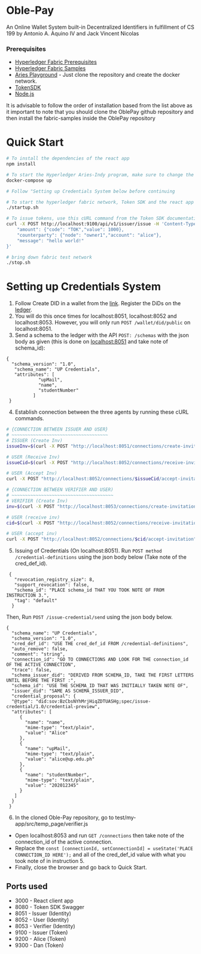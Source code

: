 # Oble-Pay
An Online Wallet System built-in Decentralized Identifiers in fulfillment of CS 199 by Antonio A. Aquino IV and Jack Vincent Nicolas

  


### Prerequisites

- [Hyperledger Fabric Prerequisites][1]
- [Hyperledger Fabric Samples][4]
- [Aries Playground][5] - Just clone the repository and create the docker network.
- [TokenSDK][3]
- [Node.js][2]

It is advisable to follow the order of installation based from the list above as it important to note that you should clone the OblePay github repository and then install the fabric-samples inside the OblePay repository

# Quick Start

```bash
# To install the dependencies of the react app
npm install

# To start the Hyperledger Aries-Indy program, make sure to change the GENESIS_URL to http://greenlight.bcovrin.vonx.io/genesis in docker-compose.yml from the aries-playground repository and make sure to cd to aries-playground repository before running:
docker-compose up

# Follow "Setting up Credentials System below before continuing

# To start the hyperledger fabric network, Token SDK and the react app
./startup.sh

# To issue tokens, use this cURL command from the Token SDK documentation
curl -X POST http://localhost:9100/api/v1/issuer/issue -H 'Content-Type: application/json' -d '{
    "amount": {"code": "TOK","value": 1000},
    "counterparty": {"node": "owner1","account": "alice"},
    "message": "hello world!"    
}'

# bring down fabric test network 
./stop.sh      
```

# Setting up Credentials System
1. Follow Create DID in a wallet from the [link][6]. Register the DiDs on the [ledger][7].
2. You will do this once times for localhost:8051, localhost:8052 and localhost:8053. However, you will only run ```POST /wallet/did/public``` on localhost:8051.
3. Send a schema to the ledger with the API ```POST: ​/schemas``` with the json body as given (this is done on [localhost:8051][8] and take note of schema_id):
```
{
  "schema_version": "1.0",
   "schema_name": "UP Credentials",
   "attributes": [
            "upMail",
            "name",
            "studentNumber"
          ]
 }
```
4. Establish connection between the three agents by running these cURL commands.
```bash
# {CONNECTION BETWEEN ISSUER AND USER}
# ~~~~~~~~~~~~~~~~~~~~~~~~~~~~~~~~~~~~
# ISSUER (Create Inv)
issueInv=$(curl -X POST "http://localhost:8051/connections/create-invitation" -H "accept: application/json" | jq -r '.invitation')

# USER (Receive Inv)
issueCid=$(curl -X POST "http://localhost:8052/connections/receive-invitation" -H "accept: application/json" -H "Content-Type: application/json" -d "$issueInv" | jq -r '.connection_id')

# USER (Accept Inv)
curl -X POST "http://localhost:8052/connections/$issueCid/accept-invitation" -H "accept: application/json"

# {CONNECTION BETWEEN VERIFIER AND USER)
# ~~~~~~~~~~~~~~~~~~~~~~~~~~~~~~~~~~~~~~
# VERIFIER (Create Inv)
inv=$(curl -X POST "http://localhost:8053/connections/create-invitation" -H "accept: application/json" | jq -r '.invitation')

# USER (receive inv)
cid=$(curl -X POST "http://localhost:8052/connections/receive-invitation" -H "accept: application/json" -H "Content-Type: application/json" -d "$inv" | jq -r '.connection_id')

# USER (accept inv)
curl -X POST "http://localhost:8052/connections/$cid/accept-invitation" -H "accept: application/json"
```
5. Issuing of Credentials (On localhost:8051). Run ```POST method /credential-definitions``` using the json body below (Take note of the cred_def_id).
```
 {
   "revocation_registry_size": 8,
   "support_revocation": false,
   "schema_id": "PLACE schema_id THAT YOU TOOK NOTE OF FROM INSTRUCTION 3.",
   "tag": "default"
  }
```
Then, Run ```POST ​/issue-credential​/send``` using the json body below.
```
{ 
  "schema_name": "UP Credentials",
  "schema_version": "1.0",
  "cred_def_id": "USE THE cred_def_id FROM /credential-definitions",
  "auto_remove": false,
  "comment": "string",
  "connection_id": "GO TO CONNECTIONS AND LOOK FOR THE connection_id OF THE ACTIVE CONNECTION",
  "trace": false,
  "schema_issuer_did": "DERIVED FROM SCHEMA_ID, TAKE THE FIRST LETTERS UNTIL BEFORE THE FIRST :",
  "schema_id": "USE THE SCHEMA_ID THAT WAS INITIALLY TAKEN NOTE OF",
  "issuer_did": "SAME AS SCHEMA_ISSUER_DID",
  "credential_proposal": {
  "@type": "did:sov:BzCbsNYhMrjHiqZDTUASHg;spec/issue-credential/1.0/credential-preview",
  "attributes": [
     {
       "name": "name",
       "mime-type": "text/plain",
       "value": "Alice"
     },
     {
       "name": "upMail",
       "mime-type": "text/plain",
       "value": "alice@up.edu.ph"
     },
     {
       "name": "studentNumber",
       "mime-type": "text/plain",
       "value": "202012345"
     }
   ]
  }
 }
```
6. In the cloned Oble-Pay repository, go to test/my-app/src/temp_page/verifier.js
- Open localhost:8053 and run ```GET /connections``` then take note of the connection_id of the active connection.
- Replace the ```const [connectionId, setConnectionId] = useState('PLACE CONNECTION_ID HERE');``` and all of the cred_def_id value with what you took note of in instruction 5.
- Finally, close the browser and go back to Quick Start.

## Ports used

- 3000 - React client app
- 8080 - Token SDK Swagger
- 8051 - Issuer (Identity)
- 8052 - User (Identity)
- 8053 - Verifier (Identity)
- 9100 - Issuer (Token)
- 9200 - Alice (Token)
- 9300 - Dan (Token)





[1]: https://hyperledger-fabric.readthedocs.io/en/release-2.5/prereqs.html
[2]: https://nodejs.org/
[3]: https://github.com/hyperledger/fabric-samples/tree/main/token-sdk
[4]: https://hyperledger-fabric.readthedocs.io/en/release-2.5/install.html
[5]: https://github.com/decentralised-dataexchange/aries-playground/blob/master/README.md
[6]: https://github.com/decentralised-dataexchange/aries-playground/blob/master/credential-issue-and-verification-api-user-guide.md
[7]: http://greenlight.bcovrin.vonx.io/
[8]: http://localhost:8051/api/doc#/schema/post_schemas
